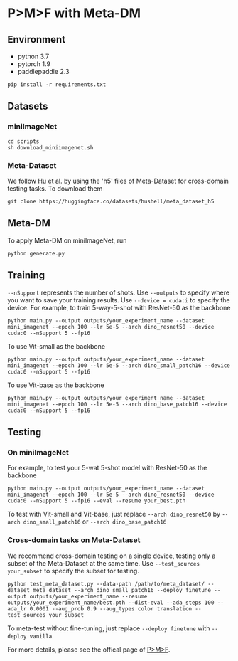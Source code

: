 # P>M>F with Meta-DM


## Environment
* python 3.7
* pytorch 1.9
* paddlepaddle 2.3


```
pip install -r requirements.txt
```


## Datasets
### miniImageNet
```
cd scripts
sh download_miniimagenet.sh
```

### Meta-Dataset
We follow Hu et al. by using the 'h5' files of Meta-Dataset for cross-domain testing tasks. To download them 
```
git clone https://huggingface.co/datasets/hushell/meta_dataset_h5
```


## Meta-DM
To apply Meta-DM on miniImageNet, run 
```
python generate.py
```


## Training
`--nSupport` represents the number of shots. Use `--outputs` to specify where you want to save your training results. Use `--device = cuda:i` to specify the device. 
For example, to train 5-way-5-shot with ResNet-50 as the backbone 
```
python main.py --output outputs/your_experiment_name --dataset mini_imagenet --epoch 100 --lr 5e-5 --arch dino_resnet50 --device cuda:0 --nSupport 5 --fp16
```


To use Vit-small as the backbone 
```
python main.py --output outputs/your_experiment_name --dataset mini_imagenet --epoch 100 --lr 5e-5 --arch dino_small_patch16 --device cuda:0 --nSupport 5 --fp16
```

To use Vit-base as the backbone 
```
python main.py --output outputs/your_experiment_name --dataset mini_imagenet --epoch 100 --lr 5e-5 --arch dino_base_patch16 --device cuda:0 --nSupport 5 --fp16
```

## Testing

### On miniImageNet
For example, to test your 5-wat 5-shot model with ResNet-50 as the backbone
```
python main.py --output outputs/your_experiment_name --dataset mini_imagenet --epoch 100 --lr 5e-5 --arch dino_resnet50 --device cuda:0 --nSupport 5 --fp16 --eval --resume your_best.pth
```
To test with Vit-small and Vit-base, just replace `--arch dino_resnet50` by `--arch dino_small_patch16` or `--arch dino_base_patch16` 

### Cross-domain tasks on Meta-Dataset
We recommend cross-domain testing on a single device, testing only a subset of the Meta-Dataset at the same time. Use `--test_sources your_subset` to specify the subset for testing. 
``` 
python test_meta_dataset.py --data-path /path/to/meta_dataset/ --dataset meta_dataset --arch dino_small_patch16 --deploy finetune --output outputs/your_experiment_name --resume outputs/your_experiment_name/best.pth --dist-eval --ada_steps 100 --ada_lr 0.0001 --aug_prob 0.9 --aug_types color translation --test_sources your_subset
``` 

To meta-test without fine-tuning, just replace `--deploy finetune` with `--deploy vanilla`.


For more details, please see the offical page of [P>M>F](https://github.com/hushell/pmf_cvpr22). 
